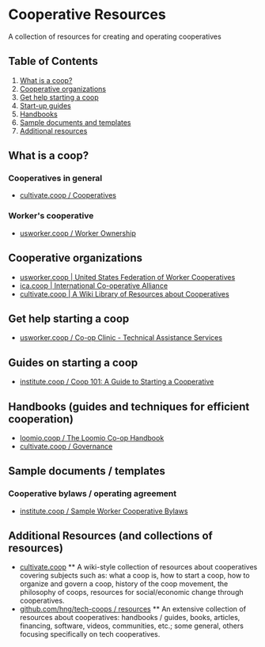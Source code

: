 # Cooperative Resources
A collection of resources for creating and operating cooperatives

## Table of Contents
1. [What is a coop?](#what-is-a-coop)
1. [Cooperative organizations](#coop-orgs)
1. [Get help starting a coop](#startup-help)
1. [Start-up guides](#start-up-guides)
1. [Handbooks](#handbooks)
1. [Sample documents and templates](#sample-docs-and-templates)
1. [Additional resources](#additional-resources) 

<a name="what-is-a-coop" />

## What is a coop?
### Cooperatives in general
* [cultivate.coop / Cooperatives](https://cultivate.coop/wiki/Cooperative)
### Worker's cooperative
* [usworker.coop / Worker Ownership](https://www.usworker.coop/what-is-a-worker-cooperative/)

<a name="coop-orgs" />

## Cooperative organizations
* [usworker.coop | United States Federation of Worker Cooperatives](https://www.usworker.coop/home/)
* [ica.coop | International Co-operative Alliance](https://www.ica.coop/en)
* [cultivate.coop | A Wiki Library of Resources about Cooperatives](https://cultivate.coop/wiki/Main_Page)

<a name="startup-help" />

## Get help starting a coop
* [usworker.coop / Co-op Clinic - Technical Assistance Services](https://www.usworker.coop/programs/coopclinic/)

<a name="start-up-guides" />

## Guides on starting a coop
* [institute.coop / Coop 101: A Guide to Starting a Cooperative](https://institute.coop/resources/coop-101-guide-starting-cooperative)

<a name="handbooks" />

## Handbooks (guides and techniques for efficient cooperation)
* [loomio.coop / The Loomio Co-op Handbook](https://loomio.coop/)
* [cultivate.coop / Governance](https://cultivate.coop/wiki/Category:Governance)

<a name="sample-docs-and-templates" />

## Sample documents / templates
### Cooperative bylaws / operating agreement
* [institute.coop / Sample Worker Cooperative Bylaws](https://institute.coop/resources/sample-worker-cooperative-bylaws)

<a name="additional-resources" />

## Additional Resources (and collections of resources)
* [cultivate.coop](https://cultivate.coop/wiki/Main_Page)
 ** A wiki-style collection of resources about cooperatives covering subjects such as: what a coop is, how to start a coop, how to organize and govern a coop, history of the coop movement, the philosophy of coops, resources for social/economic change through cooperatives.
* [github.com/hng/tech-coops / resources](https://github.com/hng/tech-coops/blob/master/README.md#resources)
 ** An extensive collection of resources about cooperatives: handbooks / guides, books, articles, financing, software, videos, communities, etc.; some general, others focusing specifically on tech cooperatives.
